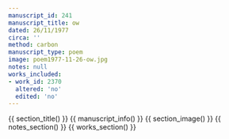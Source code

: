 ```yaml
---
manuscript_id: 241
manuscript_title: ow
dated: 26/11/1977
circa: ''
method: carbon
manuscript_type: poem
image: poem1977-11-26-ow.jpg
notes: null
works_included:
- work_id: 2370
  altered: 'no'
  edited: 'no'
---
```


{{ section_title() }}
{{ manuscript_info() }}
{{ section_image() }}
{{ notes_section() }}
{{ works_section() }}
